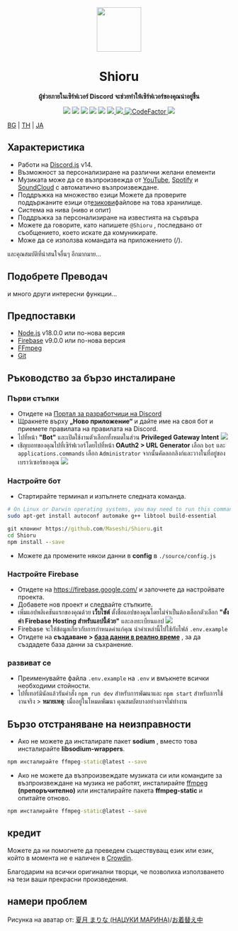 <div align="center">
  <img src="https://raw.githubusercontent.com/Maseshi/Shioru/main/assets/icons/favicon-circle.png" width="100" />
  <strong>
    <h1>Shioru</h2>
    <p>ผู้ช่วยภายในเซิร์ฟเวอร์ Discord จะช่วยทำให้เซิร์ฟเวอร์ของคุณน่าอยู่ขึ้น</p>
  </strong>
  <img src="https://img.shields.io/badge/discord.js-v14-7354F6?logo=discord&logoColor=white" />
  <img src="https://img.shields.io/github/stars/Maseshi/Shioru.svg?logo=github" />
  <img src="https://img.shields.io/github/v/release/Maseshi/Shioru" />
  <img src="https://img.shields.io/github/license/Maseshi/Shioru.svg?logo=github" />
  <img src="https://img.shields.io/github/last-commit/Maseshi/Shioru" />
  <a title="Статус" target="_blank" href="https://shioru.statuspage.io/">
    <img src="https://img.shields.io/badge/dynamic/json?logo=google-cloud&logoColor=white&label=status&query=status.indicator&url=https%3A%2F%2Fq60yrzp0cbgg.statuspage.io%2Fapi%2Fv2%2Fstatus.json" />
  </a>
  <a title="Crowdin" target="_blank" href="https://crowdin.com/project/shioru">
    <img src="https://badges.crowdin.net/shioru/localized.svg" />
  </a>
  <a title="CodeFactor" target="_blank" href="https://www.codefactor.io/repository/github/maseshi/shioru">
    <img src="https://www.codefactor.io/repository/github/maseshi/shioru/badge" alt="CodeFactor" />
  </a>
  <a title="Топ.гг" target="_blank" href="https://top.gg/bot/704706906505347183">
    <img src="https://top.gg/api/widget/upvotes/704706906505347183.svg" />
  </a>
</div>

[BG](https://github.com/Maseshi/Shioru/blob/main/documents/README.en.md) | [TH](https://github.com/Maseshi/Shioru/blob/main/documents/README.th.md) | [JA](https://github.com/Maseshi/Shioru/blob/main/documents/README.ja.md)

<div align="center">
  <a href="https://github.com/Maseshi/Shioru/tree/main/documents">
    </img>
  </a>
</div>

## Характеристика

- Работи на [Discord.js](https://discord.js.org/) v14.
- Възможност за персонализиране на различни желани елементи
- Музиката може да се възпроизвежда от [YouTube](https://www.youtube.com/), [Spotify](https://www.spotify.com/) и [SoundCloud](https://soundcloud.com/) с автоматично възпроизвеждане.
- Поддръжка на множество езици Можете да проверите поддържаните езици от[езикови](https://github.com/Maseshi/shioru/blob/main/source/languages)файлове на това хранилище.
- Система на нива (ниво и опит)
- Поддръжка за персонализиране на известията на сървъра
- Можете да говорите, като напишете `@Shioru` , последвано от съобщението, което искате да комуникирате.
- Може да се използва командата на приложението (/).

และคุณสมบัติที่น่าสนใจอื่นๆ อีกมากมาย...

## Подобрете Преводач

и много други интересни функции...

## Предпоставки

- [Node.js](https://nodejs.org/) v18.0.0 или по-нова версия
- [Firebase](https://firebase.google.com/) v9.0.0 или по-нова версия
- [FFmpeg](https://www.ffmpeg.org/download.html)
- [Git](https://git-scm.com/downloads)

## Ръководство за бързо инсталиране

### Първи стъпки

- Отидете на [Портал за разработчици на Discord](https://discord.com/developers/applications)
- Щракнете върху **„Ново приложение“** и дайте име на своя бот и приемете правилата на правилата на Discord.
- ไปที่หน้า **"Bot"** และเปิดใช้งานตัวเลือกทั้งหมดในส่วน **Privileged Gateway Intent** ![](https://raw.githubusercontent.com/Maseshi/Shioru/main/assets/images/discord-developer-portal-privileged-gateway-intents.png)
- เชิญบอทของคุณไปที่เซิร์ฟเวอร์โดยไปที่หน้า **OAuth2 > URL Generator** เลือก `bot` และ `applications.commands` เลือก `Administrator` จากนั้นคัดลอกลิงก์และวางในที่อยู่ของเบราว์เซอร์ของคุณ ![](https://raw.githubusercontent.com/Maseshi/Shioru/main/assets/images/discord-developer-portal-scopes.png)

### Настройте бот

- Стартирайте терминал и изпълнете следната команда.

```sh
# On Linux or Darwin operating systems, you may need to run this command.
sudo apt-get install autoconf automake g++ libtool build-essential
```

```bat
git клонинг https://github.com/Maseshi/Shioru.git
cd Shioru
npm install --save
```

- Можете да промените някои данни в **config** в `./source/config.js`

### Настройте Firebase

- Отидете на https://firebase.google.com/ и започнете да настройвате проекта.
- Добавете нов проект и следвайте стъпките.
- เพิ่มแอปพลิเคชันแรกของคุณด้วย **เว็บไซต์** ตั้งชื่อแอปของคุณโดยไม่จำเป็นต้องเลือกตัวเลือก **"ตั้งค่า Firebase Hosting สำหรับแอปนี้ด้วย"** และลงทะเบียนแอป ![](https://raw.githubusercontent.com/Maseshi/Shioru/main/assets/images/firebase-setup-web-application.png)
- Firebase จะให้ข้อมูลเกี่ยวกับการกำหนดค่าแก่คุณ นำค่าเหล่านี้ไปใช้กับไฟล์ `.env.example`
- Отидете на **създаване > [база данни в реално време](https://console.firebase.google.com/u/0/project/_/database/data)** , за да създадете база данни за съхранение.

### развиват се

- Преименувайте файла `.env.example` на `.env` и вмъкнете всички необходими стойности.
- ไปที่เทอร์มินัลแล้วรันคำสั่ง `npm run dev` สำหรับการพัฒนาและ `npm start` สำหรับการใช้งานจริง > **หมายเหตุ**: เมื่ออยู่ในโหมดพัฒนา คุณสมบัตบางอย่างอาจไม่ทำงาน

## Бързо отстраняване на неизправности

- Ако не можете да инсталирате пакет **sodium** , вместо това инсталирайте **libsodium-wrappers**.
```bat
npm инсталирайте ffmpeg-static@latest --save
```
- Ако не можете да възпроизвеждате музиката си или командите за възпроизвеждане на музика не работят, инсталирайте [ffmpeg](https://ffmpeg.org/download.html) **(препоръчително)** или инсталирайте пакета **ffmpeg-static** и опитайте отново.
```bat
npm инсталирайте ffmpeg-static@latest --save
```

## кредит

Можете да ни помогнете да преведем съществуващ език или език, който в момента не е наличен в [Crowdin](https://crowdin.com/project/shioru-bot).

Благодарим на всички оригинални творци, че позволиха използването на тези ваши прекрасни произведения.

## намери проблем

Рисунка на аватар от: [夏月 まりな (НАЦУКИ МАРИНА)](https://www.pixiv.net/en/users/482462)/[お着替え中](https://www.pixiv.net/en/artworks/76075098)
